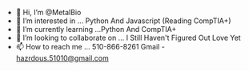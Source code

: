 - 👋 Hi, I’m @MetalBio
- 👀 I’m interested in ... Python And Javascript (Reading CompTIA+)
- 🌱 I’m currently learning ...Python And CompTIA+
- 💞️ I’m looking to collaborate on ... I Still Haven't Figured Out Love Yet
- 📫 How to reach me ... 510-866-8261 Gmail - hazrdous.51010@gmail.com

<!---
MetalBio/MetalBio is a ✨ special ✨ repository because its `README.md` (this file) appears on your GitHub profile.
You can click the Preview link to take a look at your changes.
--->
